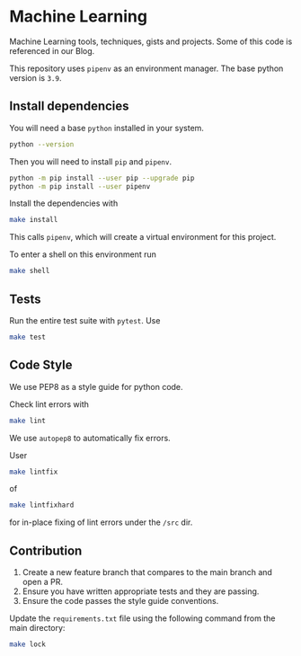 # Machine Learning
Machine Learning tools, techniques, gists and projects. Some of this code is referenced in our Blog.

This repository uses `pipenv` as an environment manager.
The base python version is `3.9`. 

## Install dependencies
You will need a base `python` installed in your system.
```bash
python --version
```

Then you will need to install `pip` and `pipenv`.
```bash
python -m pip install --user pip --upgrade pip
python -m pip install --user pipenv
```

Install the dependencies with 
```bash
make install
```
This calls `pipenv`, which will create a virtual environment for this project.

To enter a shell on this environment run
```bash
make shell
```

## Tests
Run the entire test suite with `pytest`.
Use
```bash
make test
```

## Code Style
We use PEP8 as a style guide for python code.

Check lint errors with
```bash
make lint
```

We use `autopep8` to automatically fix errors.

User
```bash
make lintfix
```
of
```bash
make lintfixhard
```

for in-place fixing of lint errors under the `/src` dir.


## Contribution
1. Create a new feature branch that compares to the main branch and open a PR.
1. Ensure you have written appropriate tests and they are passing.
1. Ensure the code passes the style guide conventions.

Update the `requirements.txt` file using the following command from the 
main directory:
```bash
make lock
```